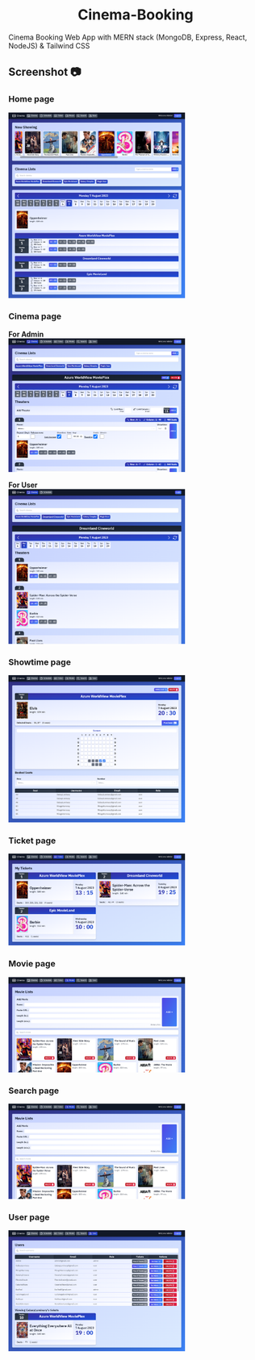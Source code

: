 <h1 align="center">Cinema-Booking</h1>

Cinema Booking Web App with MERN stack (MongoDB, Express, React, NodeJS) & Tailwind CSS
## Screenshot 📷
### Home page
<img src="./images/home.png" width="350">


### Cinema page

**For Admin**   
<img src="./images/cinema_admin.png" width="350">

**For User**    
<img src="./images/cinema_user.png" width="350">

### Showtime page
<img src="./images/showtime.png" width="350">

### Ticket page
<img src="./images/ticket.png" width="350">

### Movie page
<img src="./images/movie.png" width="350">

### Search page
<img src="./images/movie.png" width="350">

### User page
<img src="./images/user.png" width="350">